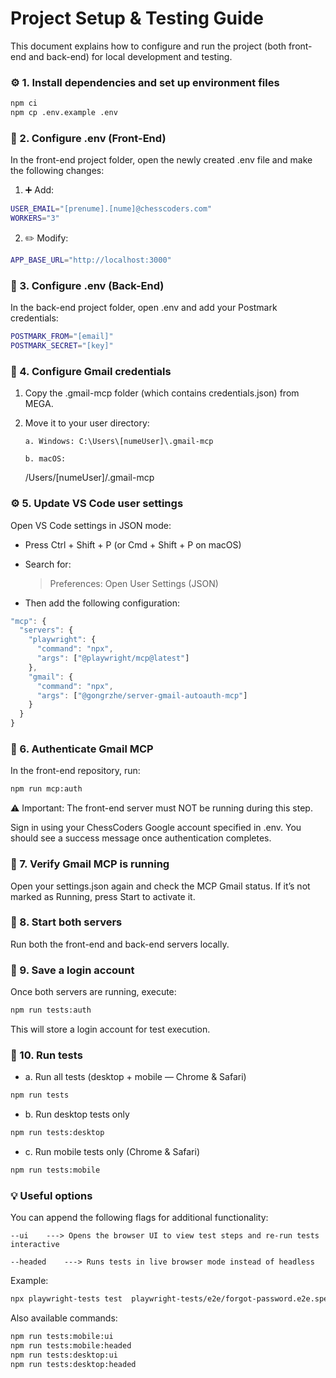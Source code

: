# Project Setup & Testing Guide

This document explains how to configure and run the project (both front-end and back-end) for local development and testing.

### ⚙️ 1. Install dependencies and set up environment files

```sh
npm ci
npm cp .env.example .env
```

### 🧾 2. Configure .env (Front-End)

In the front-end project folder, open the newly created .env file and make the following changes:

1. ➕ Add:

```sh
USER_EMAIL="[prenume].[nume]@chesscoders.com"
WORKERS="3"
```

2. ✏️ Modify:

```sh
APP_BASE_URL="http://localhost:3000"
```

### 🔑 3. Configure .env (Back-End)

In the back-end project folder, open .env and add your Postmark credentials:

```sh
POSTMARK_FROM="[email]"
POSTMARK_SECRET="[key]"
```

### 📁 4. Configure Gmail credentials

1.  Copy the .gmail-mcp folder (which contains credentials.json) from MEGA.

2.  Move it to your user directory:

        a. Windows: C:\Users\[numeUser]\.gmail-mcp

        b. macOS:

    /Users/[numeUser]/.gmail-mcp

### ⚙️ 5. Update VS Code user settings

Open VS Code settings in JSON mode:

- Press Ctrl + Shift + P (or Cmd + Shift + P on macOS)

- Search for:

  > Preferences: Open User Settings (JSON)

- Then add the following configuration:

```js
"mcp": {
  "servers": {
    "playwright": {
      "command": "npx",
      "args": ["@playwright/mcp@latest"]
    },
    "gmail": {
      "command": "npx",
      "args": ["@gongrzhe/server-gmail-autoauth-mcp"]
    }
  }
}
```

### 🔐 6. Authenticate Gmail MCP

In the front-end repository, run:

```sh
npm run mcp:auth
```

⚠️ Important: The front-end server must NOT be running during this step.

Sign in using your ChessCoders Google account specified in .env.
You should see a success message once authentication completes.

### 🧠 7. Verify Gmail MCP is running

Open your settings.json again and check the MCP Gmail status.
If it’s not marked as Running, press Start to activate it.

### 🚀 8. Start both servers

Run both the front-end and back-end servers locally.

### 🔑 9. Save a login account

Once both servers are running, execute:

```sh
npm run tests:auth
```

This will store a login account for test execution.

### 🧪 10. Run tests

- a. Run all tests (desktop + mobile — Chrome & Safari)

```sh
npm run tests
```

- b. Run desktop tests only

```sh
npm run tests:desktop
```

- c. Run mobile tests only (Chrome & Safari)

```sh
npm run tests:mobile
```

### 💡 Useful options

You can append the following flags for additional functionality:

    --ui	---> Opens the browser UI to view test steps and re-run tests interactive

    --headed	---> Runs tests in live browser mode instead of headless

Example:

```sh
npx playwright-tests test  playwright-tests/e2e/forgot-password.e2e.spec.ts --headed
```

Also available commands:

```sh
npm run tests:mobile:ui
npm run tests:mobile:headed
npm run tests:desktop:ui
npm run tests:desktop:headed
```
